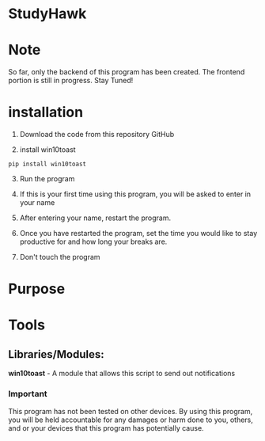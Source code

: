 # StudyHawk

# Note
So far, only the backend of this program has been created. The frontend portion is still in progress. Stay Tuned! 

# installation
1. Download the code from this repository GitHub

2. install win10toast
```
pip install win10toast
```
3. Run the program

4. If this is your first time using this program, you will be asked to enter in your name

5. After entering your name, restart the program.

6. Once you have restarted the program, set the time you would like to stay productive for and how long your breaks are. 

7. Don't touch the program

# Purpose

# Tools
## Libraries/Modules:
**win10toast** - A module that allows this script to send out notifications

### Important 
This program has not been tested on other devices. 
By using this program, you will be held accountable for any damages or harm done to you, others, and or your devices that this program has potentially cause. 
